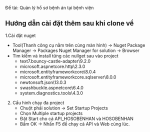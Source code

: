Đề tài: Quản lý hồ sơ bệnh án tại bệnh viện
## Hướng dẫn cài đặt thêm sau khi clone về
 1.Cài đặt nuget
  + Tool(Thanh công cụ nằm trên cùng màn hình) -> Nuget Package Manager -> Packages Nuget Manager for solution -> Browser
  + Tìm kiếm và install từng các nullget sau vào project
    - text7.bouncy-castle-adapter\9.2.0
    - microsoft.aspnetcore.http\2.3.0
    - microsoft.entityframeworkcore\8.0.4
    - microsoft.entityframeworkcore.sqlserver\8.0.0
    - newtonsoft.json\13.0.3
    - swashbuckle.aspnetcore\6.4.0
    - system.diagnostics.tools\4.3.0
2. Cấu hình chạy đa project
   - Chuột phải solution → Set Startup Projects
   - Chọn Multiple startup projects
   - Đặt Start cho cả API_HOSOBENHAN và HOSOBENHAN
   - Bấm OK → Nhấn F5 để chạy cả API và Web cùng lúc.
